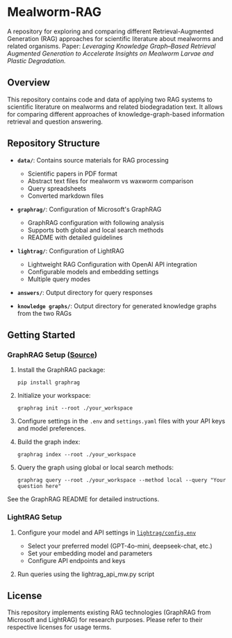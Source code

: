 # Mealworm-RAG

A repository for exploring and comparing different Retrieval-Augmented Generation (RAG) approaches for scientific literature about mealworms and related organisms. Paper: *_Leveraging Knowledge Graph–Based Retrieval Augmented Generation to Accelerate Insights on Mealworm Larvae and Plastic Degradation._*

## Overview

This repository contains code and data of applying two RAG systems to scientific literature on mealworms and related biodegradation text. It allows for comparing different approaches of knowledge-graph-based information retrieval and question answering.

## Repository Structure

- **`data/`**: Contains source materials for RAG processing
  - Scientific papers in PDF format
  - Abstract text files for mealworm vs waxworm comparison
  - Query spreadsheets
  - Converted markdown files

- **`graphrag/`**: Configuration of Microsoft's GraphRAG
  - GraphRAG configuration with following analysis
  - Supports both global and local search methods
  - README with detailed guidelines

- **`lightrag/`**: Configuration of LightRAG
  - Lightweight RAG Configuration with OpenAI API integration
  - Configurable models and embedding settings
  - Multiple query modes

- **`answers/`**: Output directory for query responses

- **`knowledge graphs/`**: Output directory for generated knowledge graphs from the two RAGs

## Getting Started

### GraphRAG Setup ([Source](https://microsoft.github.io/graphrag/get_started/))

1. Install the GraphRAG package:
   ```
   pip install graphrag
   ```

2. Initialize your workspace:
   ```
   graphrag init --root ./your_workspace
   ```

3. Configure settings in the `.env` and `settings.yaml` files with your API keys and model preferences.

4. Build the graph index:
   ```
   graphrag index --root ./your_workspace
   ```

5. Query the graph using global or local search methods:
   ```
   graphrag query --root ./your_workspace --method local --query "Your question here"
   ```

See the GraphRAG README for detailed instructions.

### LightRAG Setup

1. Configure your model and API settings in [`lightrag/config.env`](lightrag/config.env)
   - Select your preferred model (GPT-4o-mini, deepseek-chat, etc.)
   - Set your embedding model and parameters
   - Configure API endpoints and keys

2. Run queries using the lightrag_api_mw.py script

## License

This repository implements existing RAG technologies (GraphRAG from Microsoft and LightRAG) for research purposes. Please refer to their respective licenses for usage terms.
